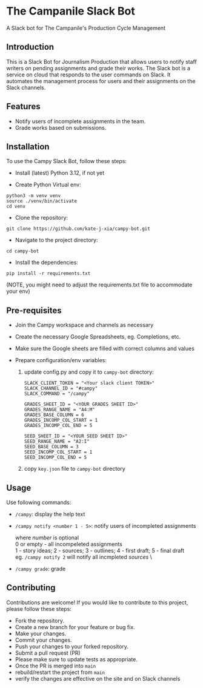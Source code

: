 # The Campanile Slack Bot

A Slack bot for The Campanile's Production Cycle Management

## Introduction

This is a Slack Bot for Journalism Production that allows users to notify staff writers on pending assignments and grade their works. The Slack bot is a service on cloud that responds to the user commands on Slack. It automates the management process for users and their assignments on the Slack channels.

## Features

- Notify users of incomplete assignments in the team.
- Grade works based on submissions.

## Installation

To use the Campy Slack Bot, follow these steps:

- Install (latest) Python 3.12, if not yet

- Create Python Virtual env:

```
python3 -m venv venv
source ./venv/bin/activate
cd venv
```

- Clone the repository:

```
git clone https://github.com/kate-j-xia/campy-bot.git
```


- Navigate to the project directory:

```
cd campy-bot
```

- Install the dependencies:

```
pip install -r requirements.txt
```

(NOTE, you might need to adjust the requirements.txt file to accommodate your env)

## Pre-requisites

- Join the Campy workspace and channels as necessary
- Create the necessary Google Spreadsheets, eg. Completions, etc.
- Make sure the Google sheets are filled with correct columns and values
- Prepare configuration/env variables:

  1. update config.py and copy it to `campy-bot` directory:
     
     ```
     SLACK_CLIENT_TOKEN = "<Your slack client TOKEN>"
     SLACK_CHANNEL_ID = "#campy"
     SLACK_COMMAND = "/campy"
  
     GRADES_SHEET_ID = "<YOUR GRADES SHEET ID>"
     GRADES_RANGE_NAME = "A4:M"
     GRADES_BASE_COLUMN = 6
     GRADES_INCOMP_COL_START = 1
     GRADES_INCOMP_COL_END = 5
      
     SEED_SHEET_ID = "<YOUR SEED SHEET ID>"
     SEED_RANGE_NAME = "A2:I"
     SEED_BASE_COLUMN = 3
     SEED_INCOMP_COL_START = 1
     SEED_INCOMP_COL_END = 5
     ```
     
  3. copy `key.json` file to `campy-bot` directory

## Usage

Use following commands:

- `/campy`: display the help text
- `/campy notify <number 1 - 5>`: notify users of incompleted assignments

    where _number_ is optional \
    0 or empty - all incompeleted assignments \
    1 - story ideas; 2 - sources; 3 - outlines; 4 - first draft; 5 - final draft \
    eg. `/campy notify 2` will notify all incmpleted *sources* \
- `/campy grade`: grade


## Contributing

Contributions are welcome! If you would like to contribute to this project, please follow these steps:

- Fork the repository.
- Create a new branch for your feature or bug fix.
- Make your changes.
- Commit your changes.
- Push your changes to your forked repository.
- Submit a pull request (PR)
- Please make sure to update tests as appropriate.
- Once the PR is merged into `main`
- rebuild/restart the project from `main` 
- verify the changes are effective on the site and on Slack channels

